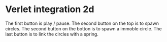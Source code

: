 # Verlet integration 2d

The first button is play / pause.
The second button on the top is to spawn circles.
The second button on the botton is to spawn a immoble circle.
The last button is to link the circles with a spring.
